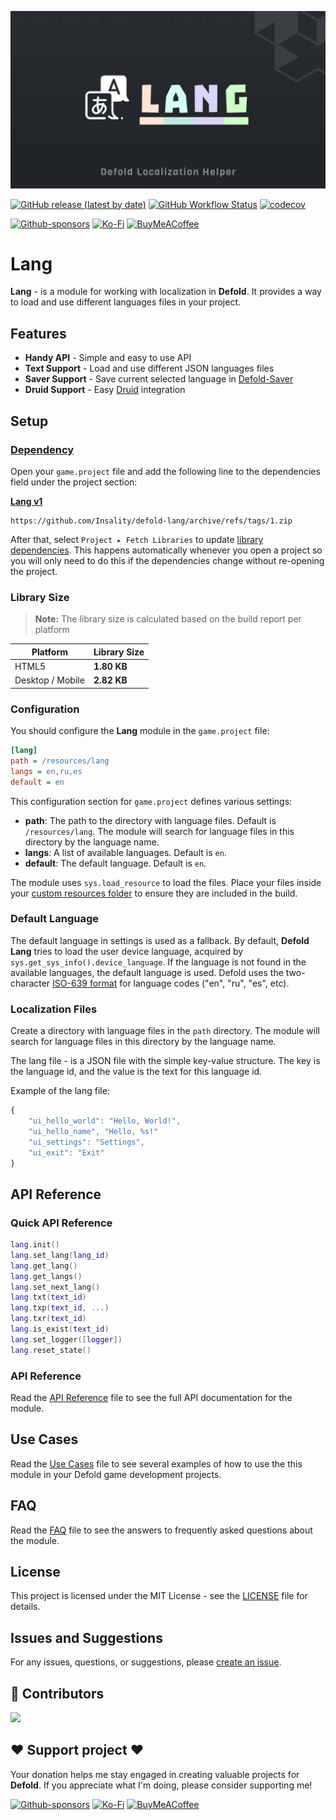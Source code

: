 ![](media/logo.png)

[![GitHub release (latest by date)](https://img.shields.io/github/v/tag/insality/defold-lang?style=for-the-badge&label=Release)](https://github.com/Insality/defold-lang/tags)
[![GitHub Workflow Status](https://img.shields.io/github/actions/workflow/status/insality/defold-lang/ci_workflow.yml?style=for-the-badge)](https://github.com/Insality/defold-lang/actions)
[![codecov](https://img.shields.io/codecov/c/github/Insality/defold-lang?style=for-the-badge)](https://codecov.io/gh/Insality/defold-lang)

[![Github-sponsors](https://img.shields.io/badge/sponsor-30363D?style=for-the-badge&logo=GitHub-Sponsors&logoColor=#EA4AAA)](https://github.com/sponsors/insality) [![Ko-Fi](https://img.shields.io/badge/Ko--fi-F16061?style=for-the-badge&logo=ko-fi&logoColor=white)](https://ko-fi.com/insality) [![BuyMeACoffee](https://img.shields.io/badge/Buy%20Me%20a%20Coffee-ffdd00?style=for-the-badge&logo=buy-me-a-coffee&logoColor=black)](https://www.buymeacoffee.com/insality)


# Lang

**Lang** - is a module for working with localization in **Defold**. It provides a way to load and use different languages files in your project.

## Features

- **Handy API** - Simple and easy to use API
- **Text Support** - Load and use different JSON languages files
- **Saver Support** - Save current selected language in [Defold-Saver](https://github.com/Insality/defold-saver)
- **Druid Support** - Easy [Druid](https://github.com/Insality/druid) integration

## Setup

### [Dependency](https://www.defold.com/manuals/libraries/)

Open your `game.project` file and add the following line to the dependencies field under the project section:

**[Lang v1](https://github.com/Insality/defold-lang/archive/refs/tags/1.zip)**

```
https://github.com/Insality/defold-lang/archive/refs/tags/1.zip
```

After that, select `Project ▸ Fetch Libraries` to update [library dependencies]((https://defold.com/manuals/libraries/#setting-up-library-dependencies)). This happens automatically whenever you open a project so you will only need to do this if the dependencies change without re-opening the project.

### Library Size

> **Note:** The library size is calculated based on the build report per platform

| Platform         | Library Size |
| ---------------- | ------------ |
| HTML5            | **1.80 KB**  |
| Desktop / Mobile | **2.82 KB**  |


### Configuration

You should configure the **Lang** module in the `game.project` file:

```ini
[lang]
path = /resources/lang
langs = en,ru,es
default = en
```

This configuration section for `game.project` defines various settings:

- **path**: The path to the directory with language files. Default is `/resources/lang`. The module will search for language files in this directory by the language name.
- **langs**: A list of available languages. Default is `en`.
- **default**: The default language. Default is `en`.

The module uses `sys.load_resource` to load the files. Place your files inside your [custom resources folder](https://defold.com/manuals/project-settings/#custom-resources) to ensure they are included in the build.


### Default Language

The default language in settings is used as a fallback. By default, **Defold Lang** tries to load the user device language, acquired by `sys.get_sys_info().device_language`. If the language is not found in the available languages, the default language is used. Defold uses the two-character [ISO-639 format](https://en.wikipedia.org/wiki/List_of_ISO_639_language_codes) for language codes ("en", "ru", "es", etc).


### Localization Files

Create a directory with language files in the `path` directory. The module will search for language files in this directory by the language name.

The lang file - is a JSON file with the simple key-value structure. The key is the language id, and the value is the text for this language id.

Example of the lang file:

```js
{
	"ui_hello_world": "Hello, World!",
	"ui_hello_name", "Hello, %s!"
	"ui_settings": "Settings",
	"ui_exit": "Exit"
}
```


## API Reference

### Quick API Reference

```lua
lang.init()
lang.set_lang(lang_id)
lang.get_lang()
lang.get_langs()
lang.set_next_lang()
lang.txt(text_id)
lang.txp(text_id, ...)
lang.txr(text_id)
lang.is_exist(text_id)
lang.set_logger([logger])
lang.reset_state()
```

### API Reference

Read the [API Reference](API_REFERENCE.md) file to see the full API documentation for the module.


## Use Cases

Read the [Use Cases](USE_CASES.md) file to see several examples of how to use the this module in your Defold game development projects.


## FAQ

Read the [FAQ](FAQ.md) file to see the answers to frequently asked questions about the module.


## License

This project is licensed under the MIT License - see the [LICENSE](LICENSE) file for details.


## Issues and Suggestions

For any issues, questions, or suggestions, please [create an issue](https://github.com/Insality/defold-lang/issues).


## 👏 Contributors

<a href="https://github.com/Insality/defold-lang/graphs/contributors">
  <img src="https://contributors-img.web.app/image?repo=insality/defold-lang"/>
</a>


## ❤️ Support project ❤️

Your donation helps me stay engaged in creating valuable projects for **Defold**. If you appreciate what I'm doing, please consider supporting me!

[![Github-sponsors](https://img.shields.io/badge/sponsor-30363D?style=for-the-badge&logo=GitHub-Sponsors&logoColor=#EA4AAA)](https://github.com/sponsors/insality) [![Ko-Fi](https://img.shields.io/badge/Ko--fi-F16061?style=for-the-badge&logo=ko-fi&logoColor=white)](https://ko-fi.com/insality) [![BuyMeACoffee](https://img.shields.io/badge/Buy%20Me%20a%20Coffee-ffdd00?style=for-the-badge&logo=buy-me-a-coffee&logoColor=black)](https://www.buymeacoffee.com/insality)
